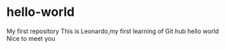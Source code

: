 # hello-world
My first repository
This is Leonardo,my first learning of Git hub
hello world
Nice to meet you
